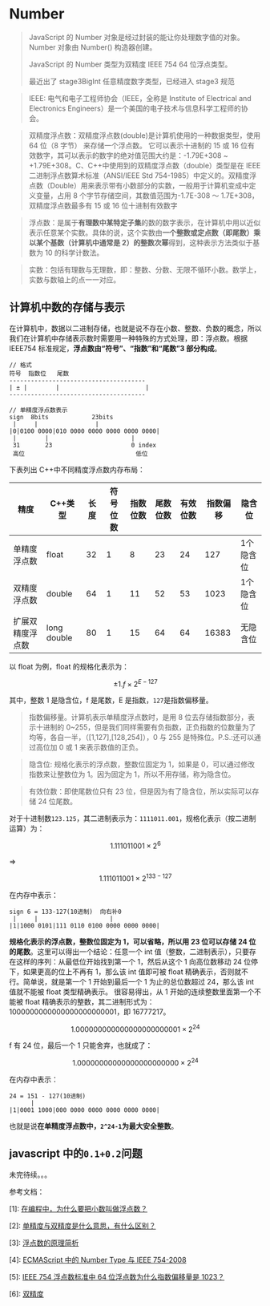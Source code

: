 

# Number

> JavaScript 的 Number 对象是经过封装的能让你处理数字值的对象。Number 对象由 Number() 构造器创建。
>
> JavaScript 的 Number 类型为双精度 IEEE 754 64 位浮点类型。
>
> 最近出了 stage3BigInt 任意精度数字类型，已经进入 stage3 规范

> IEEE: 电气和电子工程师协会（IEEE，全称是 Institute of Electrical and Electronics Engineers）是一个美国的电子技术与信息科学工程师的协会。

> 双精度浮点数：双精度浮点数(double)是计算机使用的一种数据类型，使用 64 位（8 字节） 来存储一个浮点数。 它可以表示十进制的 15 或 16 位有效数字，其可以表示的数字的绝对值范围大约是：-1.79E+308 ~ +1.79E+308。C、C++中使用到的双精度浮点数（double）类型是在 IEEE 二进制浮点数算术标准（ANSI/IEEE Std 754-1985）中定义的。双精度浮点数（Double）用来表示带有小数部分的实数，一般用于计算机变成中定义变量，占用 8 个字节存储空间，其数值范围为-1.7E-308 ～ 1.7E+308，双精度浮点数最多有 15 或 16 位十进制有效数字

> 浮点数：是属于**有理数中某特定子集**的数的数字表示，在计算机中用以近似表示任意某个实数。具体的说，这个实数由**一个整数或定点数（即尾数）乘以某个基数（计算机中通常是 2）的整数次幂**得到，这种表示方法类似于基数为 10 的科学计数法。

> 实数：包括有理数与无理数，即：整数、分数、无限不循环小数。数学上，实数与数轴上的点一一对应。

## 计算机中数的存储与表示

在计算机中，数据以二进制存储，也就是说不存在小数、整数、负数的概念，所以我们在计算机中存储表示数时需要用一种特殊的方式处理，即：浮点数。根据 IEEE754 标准规定，**浮点数由“符号”、“指数”和“尾数”3 部分构成**。

```
// 格式
符号  指数位   尾数
--------------------------------------
| ± |        |                        |
--------------------------------------

// 单精度浮点数表示
sign  8bits            23bits
 |     |                |
|0|0100 0000|010 0000 0000 0000 0000 0000|
 |        |                       |
 31       23                      0 index
 高位                               低位
```

下表列出 C++中不同精度浮点数内存布局：

<html>
<table>
<thead>
<tr>
<th>精度</th>
<th>C++类型</th>
<th>长度</th>
<th>符号位数</th>
<th>指数位数</th>
<th>尾数位数</th>
<th>有效位数</th>
<th>指数偏移</th>
<th>隐含位</th>
</tr>
</thead>
<tbody>
<tr>
<td>单精度浮点数</td>
<td>float</td>
<td>32</td>
<td>1</td>
<td>8</td>
<td>23</td>
<td>24</td>
<td>127</td>
<td>1个隐含位</td>
</tr>
<tr>
<td>双精度浮点数</td>
<td>double</td>
<td>64</td>
<td>1</td>
<td>11</td>
<td>52</td>
<td>53</td>
<td>1023</td>
<td>1个隐含位</td>
</tr>
<tr>
<td>扩展双精度浮点数</td>
<td>long double</td>
<td>80</td>
<td>1</td>
<td>15</td>
<td>64</td>
<td>64</td>
<td>16383</td>
<td>无隐含位</td>
</tr>
</tbody>
</table>
</html>

以 float 为例，float 的规格化表示为：

```math
±1.f \times 2 ^ {E - 127}
```

其中，整数 1 是隐含位，f 是尾数，E 是指数，`127`是指数偏移量。

> 指数偏移量。计算机表示单精度浮点数时，是用 8 位去存储指数部分，表示十进制的 0\~255，但是我们同样需要有负指数，正负指数的位数量为了均等，各自一半，（[1,127],[128,254]），0 与 255 是特殊位。P.S.:还可以通过高位加 0 或 1 来表示数值的正负。

> 隐含位: 规格化表示的浮点数，整数位固定为 1，如果是 0，可以通过修改指数来让整数位为 1。因为固定为 1，所以不用存储，称为隐含位。

> 有效位数：即使尾数位只有 23 位，但是因为有了隐含位，所以实际可以存储 24 位尾数。

对于十进制数`123.125`，其二进制表示为：`1111011.001`，规格化表示（按二进制运算）为：

```math
1.111011001\times2^6
```

=>

```math
1.111011001\times2^{133 - 127}
```

在内存中表示：

```
sign 6 = 133-127(10进制)  向右补0
 |     |                    |
|1|1000 0101|111 0110 0100 0000 0000 0000|
```

**规格化表示的浮点数，整数位固定为 1，可以省略，所以用 23 位可以存储 24 位的尾数**。这里可以得出一个结论：任意一个 int 值（整数，二进制表示），只要存在这样的序列：从最低位开始找到第一个 1，然后从这个 1 向高位数移动 24 位停下，如果更高的位上不再有 1，那么该 int 值即可被 float 精确表示，否则就不行。简单说，就是第一个 1 开始到最后一个 1 为止的总位数超过 24，那么该 int 值就不能被 float 类型精确表示。
很容易得出，从 1 开始的连续整数里面第一个不能被 float 精确表示的整数，其二进制形式为：1000000000000000000000001，即 16777217。

```math
1.0000 0000 0000 0000 0000 0001\times2^{24}
```

f 有 24 位，最后一个 1 只能舍弃，也就成了：

```math
1.000 0000 0000 0000 0000 0000\times2^{24}

```

在内存中表示：

```
24 = 151 - 127(10进制)
      |
|1|0001 1000|000 0000 0000 0000 0000 0000|
```

也就是说**在单精度浮点数中，`2^24-1`为最大安全整数**。

## javascript 中的`0.1+0.2`问题

未完待续。。。

参考文档：

\[1\]: [在编程中，为什么要把小数叫做浮点数？](https://baijiahao.baidu.com/s?id=1618173300159774003&wfr=spider&for=pc)

\[2\]: [单精度与双精度是什么意思，有什么区别？](https://www.zhihu.com/question/26022206)

\[3\]: [浮点数的原理简析](https://blog.csdn.net/whyel/article/details/81067989)

\[4\]: [ECMAScript 中的 Number Type 与 IEEE 754-2008](https://blog.csdn.net/weixin_34406061/article/details/91368415)

\[5\]: [IEEE 754 浮点数标准中 64 位浮点数为什么指数偏移量是 1023？](https://segmentfault.com/q/1010000016401244)

\[6\]: [双精度](https://www.zhihu.com/question/26022206)
